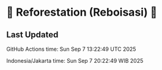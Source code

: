 
# 🌳 Reforestation (Reboisasi) 🌲

## Last Updated

GitHub Actions time: Sun Sep  7 13:22:49 UTC 2025

Indonesia/Jakarta time: Sun Sep  7 20:22:49 WIB 2025
